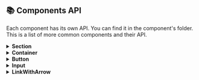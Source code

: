 ## 📚 Components API

Each component has its own API. You can find it in the component's folder. This
is a list of more common components and their API.

<details>
<summary><b>Section</b></summary>

This component renders a section element with default top and bottom paddings.
It wraps its content in a `Container` component to center and limit the content
width. You can extend or override styles via the `className` prop.

| Prop            | Default                  | Description                                                      |
| --------------- | ------------------------ | ---------------------------------------------------------------- |
| `children`\*    | `undefined`              | Required. Any text content                                       |
| `className`     | `py-[30px] xl:py-[50px]` | Optional. Additional CSS classes to override or extend styling.  |
| `withContainer` | `true`                   | Optional. Wrap children in a Container. Set to false to disable. |

**Notes**

- The component adds vertical padding: 30px on smaller screens and 50px on xl
  screens and larger.

- You can pass any valid React nodes as children, not just text.

- The className you provide will be appended to the default padding classes. If
  you want to override the padding, specify your own padding utility classes in
  className.

**Example usage**

```tsx
// Default (with Container)
<Section className="bg-gray-100">
  <h2>Inside container</h2>
</Section>

// without Container
<Section withContainer="{false}" className="bg-gray-100">
  <h2>Without container</h2>
</Section>
```

</details>

<details>
<summary><b>Container</b></summary>

This component renders a div that centers and constrains its content width
according to responsive breakpoints. It also applies horizontal padding that
adapts to the screen size. You can pass custom classes via the className prop to
extend or override styles.

| Prop         | Default value  | Description                                                 |
| ------------ | -------------- | ----------------------------------------------------------- |
| `children`\* | —              | Required. The content to be wrapped inside the container.   |
| `className`  | `my-container` | Optional. Additional CSS classes to apply to the container. |

Responsive breakpoints (CSS variables) The container width is limited based on
these breakpoints:

| Breakpoint | Variable name   | Width  | Horisontal paddings |
| ---------- | --------------- | ------ | ------------------- |
| sm         | --breakpoint-sm | 393px  | 20px                |
| md         | --breakpoint-md | 768px  | 60px                |
| lg         | --breakpoint-lg | 1440px | 80px                |
| xl         | --breakpoint-xl | 1920px | 80px                |

Applied styles The .my-container class uses Tailwind utilities and custom CSS
variables:

```css
.my-container {
  @apply w-full mx-auto px-5;
  @apply sm:px-5 sm:max-w-[var(--breakpoint-sm)];
  @apply md:px-15 md:max-w-[var(--breakpoint-md)];
  @apply lg:px-20 lg:max-w-[var(--breakpoint-lg)];
  @apply xl:px-20 xl:max-w-[var(--breakpoint-xl)];
}
```

✅ Explanation:

- `w-full`: The container takes the full width of the viewport.

- `mx-auto`: The container is horizontally centered.

- `px-\*`: Horizontal padding varies by breakpoint.

- `max-w-\*`: The maximum width is limited by the corresponding CSS variable at
  each breakpoint.

**Example usage**

```tsx
<Container className="bg-gray-100">
  <p>This content is centered and responsive.</p>
</Container>
```

**Notes**

- The container ensures that your content stays within reasonable widths on
  large screens while providing appropriate padding on smaller screens.

- If you want to override the padding or max-width, pass your own utility
  classes via className.

</details>

<details>
<summary><b>Button</b></summary>

This component renders a customizable button with support for multiple visual
`variants`, `sizes`, and `asChild` rendering via Radix UI's Slot.

| Prop        | Default value | Description                                                                                       |
| ----------- | ------------- | ------------------------------------------------------------------------------------------------- |
| `variant`   | `default`     | Optional. One of the options: `ghost`, `primary`, `secondary`, `filters`, `tag`                   |
| `size`      | `default`     | Optional. One of the options: `sm`, `md`, `lg`, `xl`                                              |
| `asChild`   | `false`       | Optional. If `true`, renders the component using a Radix <Slot /> instead of a native \<button\>. |
| `className` | —             | Optional. Additional classes merged into the button's styles.                                     |
| `...props`  | —             | Any native props for \<button\> or the custom component passed through asChild.                   |

**Variants**

| Variant   | Styles                                                                                                                                                | Description                                  |
| --------- | ----------------------------------------------------------------------------------------------------------------------------------------------------- | -------------------------------------------- |
| default   | `bg-btn hover:bg-btn-hover active:bg-btn-hover text-btn-primary rounded-sm px-3 text-base`                                                            |                                              |
| ghost     | `text-btn-text text-base active:border-btn-outline-hover`                                                                                             | buttons without bg and border, hover- border |
| primary   | `'relative px-8 py-3 text-btn-primary text-base bg-btn overflow-hidden hover:bg-btn-hover active:bg-btn-active group transition-colors duration-500'` | buttons with bg                              |
| secondary | `'text-btn-secondary border-1 border-btn-outline hover:border-btn-outline-hover'`                                                                     | buttons without bg, with border              |
| filters   | `'bg-card text-base'`                                                                                                                                 | buttons with bg-card                         |
| tag       | `'bg-tag text-base gap-2'`                                                                                                                            | buttons-tag (light-gray)                     |

**Sizes**

| Size    | Height | Horisontal paddings | Vertical paddings | Border-radius       | Usage                     |
| ------- | ------ | ------------------- | ----------------- | ------------------- | ------------------------- |
| default | 48px   | 24px                | 12px              | 4px                 |                           |
| sm      | 36px   | 16px                | 8px               | 4px                 | header-auth-buttons       |
| md      | 48px   | 12px                |                   | 12px                | menu-buttons              |
| lg      | 48px   | 48px                |                   | 4px                 | buttons with big paddings |
| xl      | 52px   | 16px                | 16px              | 10px                | filter-tags               |
| icon    | 36px   | —                   | —                 | square button shape | button-icon               |

**Usage with asChild**

Use asChild when you want the button styles applied to a different element such
as an anchor \<a\> or custom component. Internally, it uses Radix’s <Slot /> to
preserve semantic HTML.

```tsx
import { Button } from '@/components/ui/button';
import Link from 'next/link';

<Button asChild variant="primary">
  <Link href="/contact">Contact us</Link>
</Button>;
```

In the example above, the <Link> tag will inherit all button styles and
behaviors while preserving proper routing.

</details>

<details>
<summary><b>Input</b></summary>

</details>

<details>
<summary><b>LinkWithArrow</b></summary>

This React component renders a styled link with accompanying right-pointing
arrow icon. It's built on top of Next.js's Link component and is designed for
internal navigation within your app.

**Props:**

| Name      | Type            | default                                            | Description                                                                   |
| --------- | --------------- | -------------------------------------------------- | ----------------------------------------------------------------------------- |
| href      | string          | -                                                  | Requered. The URL or route to navigate to (e.g., /about, /contact).           |
| text      | string          | -                                                  | Requered. The text label displayed inside the link.                           |
| className | string          | ""                                                 | Optional. additional Tailwind classes to customize the appearance externally. |
| icon      | React.ReactNode | `<ArrowRight className="stroke-current size-6" />` | Optional. Use to change default icon                                          |
| onClick   | `() => void;`   | Optional. Use to pass the handler to the click     |

**Styling:**

- `text-base`: Default text style.

- `hover:text-btn-hover, focus:text-btn-hover, active:text-btn-active`: Color
  changes on interaction.

- `flex items-center gap-2`: Aligns text and icon horizontally with spacing.

Arrow Icon:

- Uses the `ArrowRight` icon component (default). To change use `icon` props

- Inherits text color via stroke-current.

- Sized with size-6 for consistency.

**Class Merging:**

Uses a utility function cn to conditionally and safely combine base and custom
class names.

**Example Usage:**

```tsx
<LinkWithArrow
  href={`/${locale}/about`}
  text={t('aboutButton')}
  className="mt-auto"
/>

// with optional props

<LinkWithArrow
  text={name}
  href={`/${locale}${src}`}
  icon={iconComponents[icon]}
  onClick={onClose}
  className="flex items-center gap-3 w-full justify-between"
/>

```

</details>
